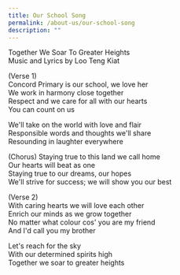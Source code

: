 ```yaml
---
title: Our School Song
permalink: /about-us/our-school-song
description: ""
---
```

Together We Soar To Greater Heights    
Music and Lyrics by Loo Teng Kiat

  
 
(Verse 1)   
Concord Primary is our school, we love her   
We work in harmony close together   
Respect and we care for all with our hearts   
You can count on us


We'll take on the world with love and flair   
Responsible words and thoughts we'll share    
Resounding in laughter everywhere

  

(Chorus)
Staying true to this land we call home     
Our hearts will beat as one   
Staying true to our dreams, our hopes   
We'll strive for success; we will show you our best

  

(Verse 2)    
With caring hearts we will love each other   
Enrich our minds as we grow together    
No matter what colour cos' you are my friend    
And I'd call you my brother

  

Let's reach for the sky   
With our determined spirits high    
Together we soar to greater heights